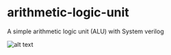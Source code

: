 # arithmetic-logic-unit
A simple arithmetic logic unit (ALU) with System verilog 

![alt text](ula.png)
